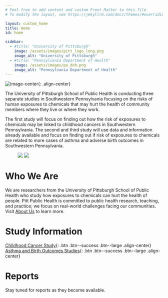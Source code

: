 ```yaml
---
# Feel free to add content and custom Front Matter to this file.
# To modify the layout, see https://jekyllrb.com/docs/themes/#overriding-theme-defaults

layout: custom_home
title: Home
id: home

sidebar:
  - #title: "University of Pittsburgh"
    image: /assets/images/pitt_logo_long.png
    image_alt: "University of Pittsburgh"
  - #title: "Pennsylvania Department of Health"
    image: /assets/images/pa_doh.png
    image_alt: "Pennsylvania Department of Health"
---
```


![image-center](/assets/images/paenv_logo_large_cropped.png){: .align-center}

The University of Pittsburgh School of Public Health is conducting three separate studies in Southwestern Pennsylvania focusing on the risks of human exposures to chemicals that may hurt the health of community members where they live or where they work. 

The first study will focus on finding out how the risk of exposures to chemicals may be  linked to childhood cancers in Southwestern Pennsylvania. The second and third study will use data and information already available and focus on finding out if risk of exposures to chemicals are related to more cases of asthma and adverse birth outcomes in Southwestern Pennsylvania.

<figure class = "half">
  <img src="/assets/images/landscape_cropped.png">
  <img src="/assets/images/factory_cropped.png">
</figure>



# Who We Are

We are researchers from the University of Pittsburgh School of Public Health who study how exposures to chemicals can hurt the health of people. Pitt Public Health is committed to public health research, teaching, and practice; we focus on real-world challenges facing our communities. Visit [About Us](about_us.html) to learn more.

# Study Information

[Childhood Cancer Study](ccs.html){: .btn .btn--success .btn--large .align-center}
[Asthma and Birth Outcomes Studies](abos.html){: .btn .btn--success .btn--large .align-center}

# Reports

Stay tuned for reports as they become available.